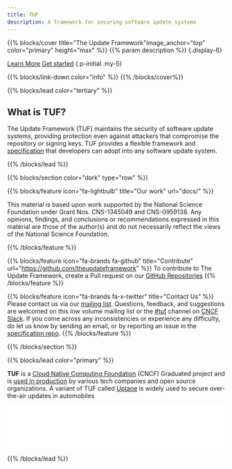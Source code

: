 ```yaml
---
title: TUF
description: A framework for securing software update systems
---
```


{{% blocks/cover title="The Update Framework"image_anchor="top" color="primary" height="max" %}}
{{% param description %}}
{.display-6}

<a class="btn btn-lg btn-primary me-3" href="docs/">Learn More</a>
<a class="btn btn-lg btn-secondary" href="docs/get-started/">Get started</a>
{.p-initial .my-5}

{{% blocks/link-down color="info" %}}
{{% /blocks/cover%}}

{{% blocks/lead color="tertiary" %}}

## What is TUF?


The Update Framework (TUF) maintains the security of software update systems, providing protection even against attackers that compromise the repository or signing keys. TUF provides a flexible framework and [specification](https://theupdateframework.github.io/specification/latest/) that developers can adopt into any software update system.


{{% /blocks/lead %}}

{{% blocks/section color="dark" type="row" %}}

{{% blocks/feature icon="fa-lightbulb" title="Our work" url="docs/" %}}

This material is based upon work supported by the National Science Foundation under Grant Nos. CNS-1345049 and CNS-0959138. Any opinions, findings, and conclusions or recommendations expressed in this material are those of the author(s) and do not necessarily reflect the views of the National Science Foundation.


{{% /blocks/feature %}}


{{% blocks/feature icon="fa-brands fa-github" title="Contribute" url="https://github.com/theupdateframework" %}}
To contribute to The Update Framework, create a Pull request on our [GitHub Repositories](https://github.com/theupdateframework)
{{% /blocks/feature %}}


{{% blocks/feature icon="fa-brands fa-x-twitter" title="Contact Us" %}}
Please contact us via our [mailing
list](https://groups.google.com/forum/?fromgroups#!forum/theupdateframework).
Questions, feedback, and suggestions are welcomed on this low volume mailing
list or the [#tuf](https://cloud-native.slack.com/archives/C8NMD3QJ3) channel
on [CNCF Slack](https://slack.cncf.io/). If you come across any inconsistencies or experience any
difficulty, do let us know by sending an email, or by reporting an issue in
the [specification
 repo](https://github.com/theupdateframework/specification/issues).
{{% /blocks/feature %}}

{{% /blocks/section %}}


{{% blocks/lead color="primary" %}}


**TUF** is a [Cloud Native Computing Foundation](https://www.cncf.io) (CNCF) Graduated project and is [used in production](/adoptions) by various tech companies and open source organizations. A variant of TUF called [Uptane](https://uptane.github.io/) is widely used to secure over-the-air updates in automobiles

[![CNCF logo][]][cncf]

[cncf]: https://cncf.io
[cncf logo]: static/img/cncf-white.svg
[incubating]: https://www.cncf.io/projects/


{{% /blocks/lead %}}


